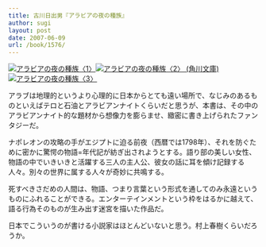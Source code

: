 ```yaml
---
title: 古川日出男『アラビアの夜の種族』
author: sugi
layout: post
date: 2007-06-09
url: /book/1576/
---
```

<a href="http://www.amazon.co.jp/exec/obidos/ASIN/4043636032/chezsugi-22/ref=nosim/" name="amazletlink" target="_blank"><img src="http://i2.wp.com/ecx.images-amazon.com/images/I/51NDAMVF6ML.SL160.jpg?w=660" alt="アラビアの夜の種族〈1〉" class="alignleft" data-recalc-dims="1" /></a><a href="http://www.amazon.co.jp/exec/obidos/ASIN/4043636040/chezsugi-22/ref=nosim/" name="amazletlink" target="_blank"><img src="http://i1.wp.com/ecx.images-amazon.com/images/I/515GN2BWANL.SL160.jpg?w=660" alt="アラビアの夜の種族〈2〉 (角川文庫)" class="alignleft" data-recalc-dims="1" /></a><a href="http://www.amazon.co.jp/exec/obidos/ASIN/4043636059/chezsugi-22/ref=nosim/" name="amazletlink" target="_blank"><img src="http://i0.wp.com/ec2.images-amazon.com/images/I/510KVXTA8TL.SL160.jpg?w=660" alt="アラビアの夜の種族〈3〉" class="alignleft" data-recalc-dims="1" /></a>

アラブは地理的というより心理的に日本からとても遠い場所で、なじみのあるものといえばテロと石油とアラビアンナイトくらいだと思うが、本書は、その中のアラビアンナイト的な題材から想像力を膨らませ、緻密に書き上げられたファンタジーだ。

ナポレオンの攻略の手がエジプトに迫る前夜（西暦では1798年）、それを防ぐために密かに驚愕の物語=年代記が紡ぎ出されようとする。語り部の美しい女性、物語の中でいきいきと活躍する三人の主人公、彼女の話に耳を傾け記録する人々。別々の世界に属する人々が奇妙に共鳴する。

死すべきさだめの人間は、物語、つまり言葉という形式を通してのみ永遠というものにふれることができる。エンターテインメントという枠をはるかに越えて、語る行為そのものが生み出す迷宮を描いた作品だ。

日本でこういうのが書ける小説家はほとんどいないと思う。村上春樹くらいだろうか。

